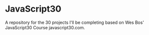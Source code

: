 # JavaScript30
A repository for the 30 projects I'll be completing based on Wes Bos' JavaScript30 Course javascript30.com.
